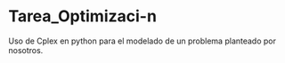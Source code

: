 # Tarea_Optimizaci-n
Uso de Cplex en python para el modelado de un problema planteado por nosotros.
